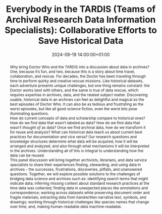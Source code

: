 ---
abstract: 'Why bring Doctor Who and the TARDIS into a discussion about data in archives?
  One, because it’s fun, and two, because this is a story about time travel, collaboration,
  and rescue. For decades, the Doctor has been traveling through time to perform quirky
  and creative rescue missions. Like historical datasets, each adventure presents
  unique challenges, but one thing remains constant: the Doctor works best with others,
  and the same is true of data rescue, which requires expertise in archives, data,
  and the related subject matter. Discovering usable, historical data in an archives
  can feel as delightful and magical as the best episodes of Doctor Who. It can also
  be as tedious and frustrating as the worst episodes, but like all good science fiction,
  even the worst bits pose illuminating questions.


  How do current concepts of data and scholarship compare to historical ones? How
  do we find data that wasn’t labeled as data? How do we find data that wasn’t *thought
  of* as data? Once we find archival data, how do we transform it for reuse and analysis?
  What can historical data teach us about current best practices for documentation
  and vice versa?  Our research questions and knowledge structures determine what
  data will be acquired, how it will be arranged and analyzed, and also through what
  mechanisms it will be interpreted in the archives. Understanding all of this is
  integral to understanding how the data can be reused.


  This panel discussion will bring together archivists, librarians, and data service
  specialists to share their experiences finding, stewarding, and using data in archives
  - the successes, frustrations, discoveries, pitfalls, and unanswered questions.
  Together, we will explore possible solutions to the challenges of bridging data
  science and archives such as: identifying search terms that might indicate data;
  inferring missing context about standard research practices at the time data was
  collected; finding data in unexpected places like annotations and correspondence;
  working across datasets while preserving document order and fragile materials; extracting
  data from handwritten narrative text, symbols, and drawings; working through historical
  challenges like species names that change over time; and, making human-readable
  data machine-readable.'
creators:
- Bethany Anderson
- ' Mikala Narlock'
- ' Poppy Townsend'
- ' Sandi Caldrone'
- ' Sarah Fox'
- ' Shannon Farrell'
date: 2024-09-19 14:00:00+01:00
document_url: ''
grand_parent: iPRES
institutions: []
keywords:
- information management principles
- from document to data
landing_page_url: ''
language: eng
layout: publication
license: Creative Commons Attribution 4.0 (CC-BY-4.0)
notes_url: https://docs.google.com/document/d/1mghp5CLQs5hveGd3YOoAoi-bIrSSuzckv1-Ta70hiH8/edit#heading=h.aar4tupij1po
parent: iPRES 2024
publication_type: panel
size: null
slides_url: https://zenodo.org/records/13770146
source_name: iPRES
stream_url: https://www.archief.vlaanderen.be/archief/records/dossiers/5acb210228ce4315ae650812d056a482329eb83ed2dc42398a51505dc153be81/documents/da2d1b9b4b1f4d30bdfe6ee2f5e1578774244bbbdd7b4374b3caa268caec75fe
title: 'Everybody in the TARDIS (Teams of Archival Research Data Information Specialists):
  Collaborative Efforts to Save Historical Data'
year: 2024
---